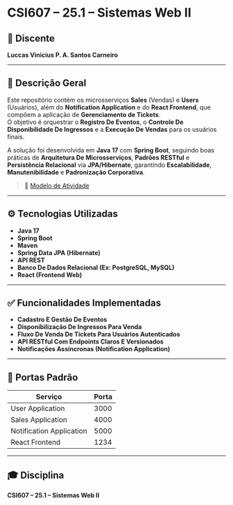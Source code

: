 # CSI607 – 25.1 – Sistemas Web II

## 👤 Discente
**Luccas Vinicius P. A. Santos Carneiro**

---

## 📄 Descrição Geral
Este repositório contém os microsserviços **Sales** (Vendas) e **Users** (Usuários), além do **Notification Application** e do **React Frontend**, que compõem a aplicação de **Gerenciamento de Tickets**.  
O objetivo é orquestrar o **Registro De Eventos**, o **Controle De Disponibilidade De Ingressos** e a **Execução De Vendas** para os usuários finais.

A solução foi desenvolvida em **Java 17** com **Spring Boot**, seguindo boas práticas de **Arquitetura De Microsserviços**, **Padrões RESTful** e **Persistência Relacional** via **JPA/Hibernate**, garantindo **Escalabilidade**, **Manutenibilidade** e **Padronização Corporativa**.

> 📌 [Modelo de Atividade](https://github.com/fboliveira/Sistemas-Web-Java-Spring/blob/main/Assignments/01-practical.md)

---

## ⚙️ Tecnologias Utilizadas
- **Java 17**
- **Spring Boot**
- **Maven**
- **Spring Data JPA (Hibernate)**
- **API REST**
- **Banco De Dados Relacional (Ex: PostgreSQL, MySQL)**
- **React (Frontend Web)**

---

## ✅ Funcionalidades Implementadas
- **Cadastro E Gestão De Eventos**
- **Disponibilização De Ingressos Para Venda**
- **Fluxo De Venda De Tickets Para Usuários Autenticados**
- **API RESTful Com Endpoints Claros E Versionados**
- **Notificações Assíncronas (Notification Application)**

---

## 🚪 Portas Padrão
| Serviço                 | Porta |
|-------------------------|-------|
| User Application        | 3000  |
| Sales Application       | 4000  |
| Notification Application| 5000  |
| React Frontend          | 1234  |

---

## 🎓 Disciplina
**CSI607 – 25.1 – Sistemas Web II**
